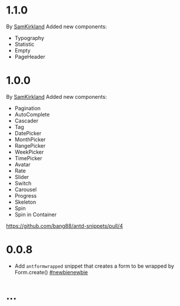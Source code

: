 # 1.1.0

By [SamKirkland](https://github.com/SamKirkland)
Added new components:

* Typography
* Statistic
* Empty
* PageHeader

# 1.0.0

By [SamKirkland](https://github.com/SamKirkland)
Added new components:

* Pagination
* AutoComplete
* Cascader
* Tag
* DatePicker
* MonthPicker
* RangePicker
* WeekPicker
* TimePicker
* Avatar
* Rate
* Slider
* Switch
* Carousel
* Progress
* Skeleton
* Spin
* Spin in Container

https://github.com/bang88/antd-snippets/pull/4

# 0.0.8

- Add `antformwrapped` snippet that creates a form to be wrapped by Form.create() [#newbienewbie ](https://github.com/bang88/antd-snippets/commit/fc83387f199e80a4b273dae9ca92541acf81bd16)

# ...
